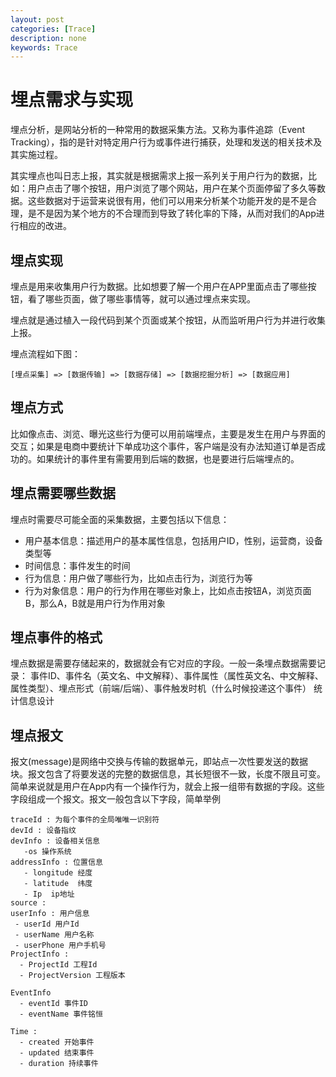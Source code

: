 ```yaml
---
layout: post
categories: [Trace]
description: none
keywords: Trace
---
```

# 埋点需求与实现
埋点分析，是网站分析的一种常用的数据采集方法。又称为事件追踪（Event Tracking），指的是针对特定用户行为或事件进行捕获，处理和发送的相关技术及其实施过程。

其实埋点也叫日志上报，其实就是根据需求上报一系列关于用户行为的数据，比如：用户点击了哪个按钮，用户浏览了哪个网站，用户在某个页面停留了多久等数据。这些数据对于运营来说很有用，他们可以用来分析某个功能开发的是不是合理，是不是因为某个地方的不合理而到导致了转化率的下降，从而对我们的App进行相应的改进。

## 埋点实现
埋点是用来收集用户行为数据。比如想要了解一个用户在APP里面点击了哪些按钮，看了哪些页面，做了哪些事情等，就可以通过埋点来实现。

埋点就是通过植入一段代码到某个页面或某个按钮，从而监听用户行为并进行收集上报。

埋点流程如下图：
```text
[埋点采集] => [数据传输] => [数据存储] => [数据挖掘分析] => [数据应用]
```

## 埋点方式
比如像点击、浏览、曝光这些行为便可以用前端埋点，主要是发生在用户与界面的交互；如果是电商中要统计下单成功这个事件，客户端是没有办法知道订单是否成功的。如果统计的事件里有需要用到后端的数据，也是要进行后端埋点的。

## 埋点需要哪些数据
埋点时需要尽可能全面的采集数据，主要包括以下信息：
- 用户基本信息：描述用户的基本属性信息，包括用户ID，性别，运营商，设备类型等
- 时间信息：事件发生的时间
- 行为信息：用户做了哪些行为，比如点击行为，浏览行为等
- 行为对象信息：用户的行为作用在哪些对象上，比如点击按钮A，浏览页面B，那么A，B就是用户行为作用对象

## 埋点事件的格式
埋点数据是需要存储起来的，数据就会有它对应的字段。一般一条埋点数据需要记录：
事件ID、事件名（英文名、中文解释）、事件属性（属性英文名、中文解释、属性类型）、埋点形式（前端/后端）、事件触发时机（什么时候投递这个事件）
统计信息设计

## 埋点报文
报文(message)是网络中交换与传输的数据单元，即站点一次性要发送的数据块。报文包含了将要发送的完整的数据信息，其长短很不一致，长度不限且可变。简单来说就是用户在App内有一个操作行为，就会上报一组带有数据的字段。这些字段组成一个报文。报文一般包含以下字段，简单举例
```text
traceId : 为每个事件的全局唯唯一识别符
devId : 设备指纹
devInfo : 设备相关信息
   -os 操作系统
addressInfo : 位置信息
   - longitude 经度
   - latitude  纬度
   - Ip  ip地址
source :
userInfo : 用户信息
 - userId 用户Id
 - userName 用户名称
 - userPhone 用户手机号
ProjectInfo :
  - ProjectId 工程Id
  - ProjectVersion 工程版本

EventInfo
  - eventId 事件ID
  - eventName 事件铭恒

Time :
  - created 开始事件
  - updated 结束事件
  - duration 持续事件  

```